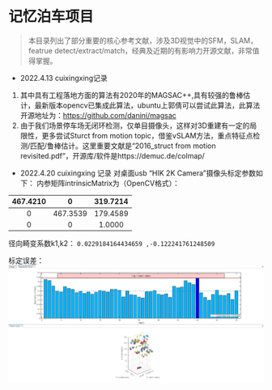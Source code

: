 # 记忆泊车项目

> 本目录列出了部分重要的核心参考文献，涉及3D视觉中的SFM，SLAM，featrue detect/extract/match，经典及近期的有影响力开源文献，非常值得掌握。

- 2022.4.13 cuixingxing记录
1. 其中具有工程落地方面的算法有2020年的MAGSAC++,具有较强的鲁棒估计，最新版本opencv已集成此算法，ubuntu上郭倩可以尝试此算法，此算法开源地址为：https://github.com/danini/magsac <br>
1. 由于我们场景停车场无闭环检测，仅单目摄像头，这样对3D重建有一定的局限性，更多尝试Sturct from motion topic，借鉴vSLAM方法，重点特征点检测/匹配/鲁棒估计。这里重要文献是“2016_struct from motion revisited.pdf”，开源库/软件是https://demuc.de/colmap/ 

- 2022.4.20 cuixingxing 记录
 对桌面usb “HIK 2K Camera”摄像头标定参数如下：
内参矩阵intrinsicMatrix为（OpenCV格式）：


| 467.4210     | 0 | 319.7214    |
| :----:       |    :----:   |   :----: |
| 0      | 467.3539      | 179.4589   |
| 0   | 0        | 1.0000      |

径向畸变系数k1,k2：
`0.0229184164434659 ,-0.122241761248509`

标定误差：<br>
![img](images/calib.jpg)